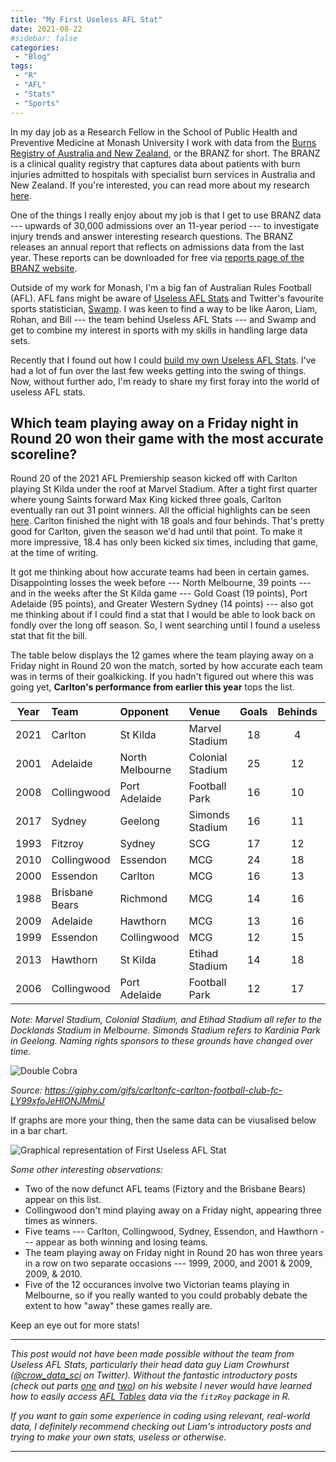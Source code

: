 ```yaml
---
title: "My First Useless AFL Stat"
date: 2021-08-22
#sidebar: false
categories:
 - "Blog"
tags:
 - "R"
 - "AFL" 
 - "Stats"
 - "Sports"
---
```


<!--more-->

In my day job as a Research Fellow in the School of Public Health and Preventive Medicine at Monash University I work with data from the [Burns Registry of Australia and New Zealand](https://www.monash.edu/medicine/sphpm/branz), or the BRANZ for short. The BRANZ is a clinical quality registry that captures data about patients with burn injuries admitted to hospitals with specialist burn services in Australia and New Zealand. If you're interested, you can read more about my research [here](https://www.lincolntracy.com/research/). 

One of the things I really enjoy about my job is that I get to use BRANZ data --- upwards of 30,000 admissions over an 11-year period --- to investigate injury trends and answer interesting research questions. The BRANZ releases an annual report that reflects on admissions data from the last year. These reports can be downloaded for free via [reports page of the BRANZ website](https://www.monash.edu/medicine/sphpm/branz/publications-and-reports#tabs__1410728-02). 

Outside of my work for Monash, I'm a big fan of Australian Rules Football (AFL). AFL fans might be aware of [Useless AFL Stats](https://www.facebook.com/uselessaflstats) and Twitter's favourite sports statistician, [Swamp](https://twitter.com/sirswampthing). I was keen to find a way to be like Aaron, Liam, Rohan, and Bill --- the team behind Useless AFL Stats --- and Swamp and get to combine my interest in sports with my skills in handling large data sets. 

Recently that I found out how I could [build my own Useless AFL Stats](http://www.uselessaflstats.com.au/build-your-own/). I've had a lot of fun over the last few weeks getting into the swing of things. Now, without further ado, I'm ready to share my first foray into the world of useless AFL stats. 

## Which team playing away on a Friday night in Round 20 won their game with the most accurate scoreline?

Round 20 of the 2021 AFL Premiership season kicked off with Carlton playing St Kilda under the roof at Marvel Stadium. After a tight first quarter where young Saints forward Max King kicked three goals, Carlton eventually ran out 31 point winners. All the official highlights can be seen [here](https://www.afl.com.au/video/655647/highlights-st-kilda-v-carlton?videoId=655647&modal=true&type=video&publishFrom=1627649954001). Carlton finished the night with 18 goals and four behinds. That's pretty good for Carlton, given the season we'd had until that point. To make it more impressive, 18.4 has only been kicked six times, including that game, at the time of writing. 

It got me thinking about how accurate teams had been in certain games. Disappointing losses the week before --- North Melbourne, 39 points --- and in the weeks after the St Kilda game --- Gold Coast (19 points), Port Adelaide (95 points), and Greater Western Sydney (14 points) --- also got me thinking about if I could find a stat that I would be able to look back on fondly over the long off season. So, I went searching until I found a useless stat that fit the bill.

The table below displays the 12 games where the team playing away on a Friday night in Round 20 won the match, sorted by how accurate each team was in terms of their goalkicking. If you hadn't figured out where this was going yet, **Carlton's performance from earlier this year** tops the list.

| Year | Team           | Opponent        | Venue            | Goals | Behinds | Accuracy |
| :--: | :------------- | :-------------- | :--------------- |:----: | :-----: | :------: |
| 2021 | Carlton        | St Kilda        | Marvel Stadium   | 18    | 4       | 81.8%    |
| 2001 | Adelaide       | North Melbourne | Colonial Stadium | 25    | 12      | 67.6%    |
| 2008 | Collingwood    | Port Adelaide   | Football Park    | 16    | 10      | 61.5%    |
| 2017 | Sydney         | Geelong         | Simonds Stadium  | 16    | 11      | 59.3%    |
| 1993 | Fitzroy        | Sydney          | SCG              | 17    | 12      | 58.6%    |
| 2010 | Collingwood    | Essendon        | MCG              | 24    | 18      | 57.1%    |
| 2000 | Essendon       | Carlton         | MCG              | 16    | 13      | 55.2%    |
| 1988 | Brisbane Bears | Richmond        | MCG              | 14    | 16      | 46.7%    | 
| 2009 | Adelaide       | Hawthorn        | MCG              | 13    | 16      | 44.8%    |
| 1999 | Essendon       | Collingwood     | MCG              | 12    | 15      | 44.4%    |
| 2013 | Hawthorn       | St Kilda        | Etihad Stadium   | 14    | 18      | 43.8%    |
| 2006 | Collingwood    | Port Adelaide   | Football Park    | 12    | 17      | 41.1%    |  

*Note: Marvel Stadium, Colonial Stadium, and Etihad Stadium all refer to the Docklands Stadium in Melbourne. Simonds Stadium refers to Kardinia Park in Geelong. Naming rights sponsors to these grounds have changed over time.*

![Double Cobra](/img/content/posts/first-useless-afl-stat/double_cobra.gif)

*Source: https://giphy.com/gifs/carltonfc-carlton-football-club-fc-LY99xfoJeHlONJMmiJ*

If graphs are more your thing, then the same data can be viusalised below in a bar chart.

![Graphical representation of First Useless AFL Stat](/img/content/posts/first-useless-afl-stat/round20_labelled.png)

*Some other interesting observations:*

- Two of the now defunct AFL teams (Fiztory and the Brisbane Bears) appear on this list.
- Collingwood don't mind playing away on a Friday night, appearing three times as winners.
- Five teams --- Carlton, Collingwood, Sydney, Essendon, and Hawthorn --- appear as both winning and losing teams.
- The team playing away on Friday night in Round 20 has won three years in a row on two separate occasions --- 1999, 2000, and 2001 & 2009, 2009, & 2010. 
- Five of the 12 occurances involve two Victorian teams playing in Melbourne, so if you really wanted to you could probably debate the extent to how "away" these games really are.

Keep an eye out for more stats!

---

*This post would not have been made possible without the team from Useless AFL Stats, particularly their head data guy Liam Crowhurst ([@crow_data_sci](https://twitter.com/crow_data_sci) on Twitter). Without the fantastic introductory posts (check out parts [one](https://www.crowdatascience.com/introduction-afl-analytics-data-r/) and [two](https://www.crowdatascience.com/afl-analytics-data-r-part-2/)) on his website I never would have learned how to easily access [AFL Tables](https://afltables.com/afl/afl_index.html) data via the `fitzRoy` package in R.*

*If you want to gain some experience in coding using relevant, real-world data, I definitely recommend checking out Liam's introductory posts and trying to make your own stats, useless or otherwise.* 

---